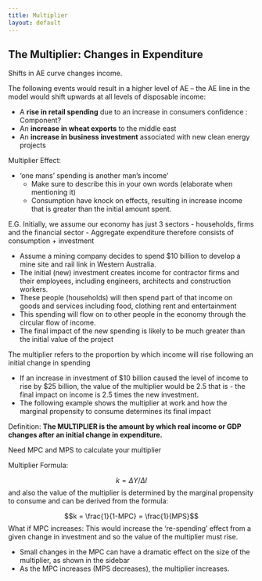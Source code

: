 ```yaml
---
title: Multiplier
layout: default
---
```

## The Multiplier: Changes in Expenditure

Shifts in AE curve changes income.

The following events would result in a higher level of AE – the AE line in the model would shift upwards at all levels of disposable income:
- A **rise in retail spending** due to an increase in consumers confidence : Component?
- An **increase in wheat exports** to the middle east
- An **increase in business investment** associated with new clean energy projects

Multiplier Effect:
- ‘one mans’ spending is another man’s income’
	- Make sure to describe this in your own words (elaborate when mentioning it)
	- Consumption have knock on effects, resulting in increase income that is greater than the initial amount spent.

E.G. Initially, we assume our economy has just 3 sectors - households, firms and the financial sector - Aggregate expenditure therefore consists of consumption + investment
- Assume a mining company decides to spend $10 billion to develop a mine site and rail link in Western Australia.
- The initial (new) investment creates income for contractor firms and their employees, including engineers, architects and construction workers.
- These people (households) will then spend part of that income on goods and services including food, clothing rent and entertainment
- This spending will flow on to other people in the economy through the circular flow of income. 
- The final impact of the new spending is likely to be much greater than the initial value of the project

The multiplier refers to the proportion by which income will rise following an initial change in spending
- If an increase in investment of $10 billion caused the level of income to rise by $25 billion, the value of the multiplier would be 2.5 that is - the final impact on income is 2.5 times the new investment.
- The following example shows the multiplier at work and how the marginal propensity to consume determines its final impact

Definition: **The MULTIPLIER is the amount by which real income or GDP changes after an initial change in expenditure.**

Need MPC and MPS to calculate your multiplier

Multiplier Formula: 

$$k = ΔY/ΔI$$
and also the value of the multiplier is determined by the marginal propensity to consume and can be derived from the formula:

$$k = \frac{1}{1-MPC} = \frac{1}{MPS}$$
What if MPC increases: This would increase the ‘re-spending’ effect from a given change in investment and so the value of the multiplier must rise.
- Small changes in the MPC can have a dramatic effect on the size of the multiplier, as shown in the sidebar
- As the MPC increases (MPS decreases), the multiplier increases.